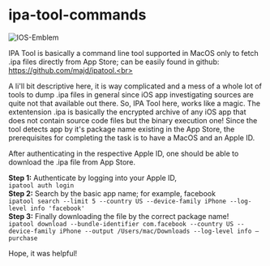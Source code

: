 # ipa-tool-commands
![IOS-Emblem](https://user-images.githubusercontent.com/31168741/200137749-b16a636f-d407-40ca-b81d-6fc097bb6192.jpg)

IPA Tool is basically a command line tool supported in MacOS only to fetch .ipa files directly from App Store; can be easily found in github: https://github.com/majd/ipatool.<br>

A li'll bit descriptive here, it is way complicated and a mess of a whole lot of tools to dump .ipa files in general since iOS app investigating sources are quite not that available out there. So, IPA Tool here, works like a magic. The extentension .ipa is basically the encrypted archive of any iOS app that does not contain source code files but the binary execution one! Since the tool detects app by it's package name existing in the App Store, the prerequisites for completing the task is to have a MacOS and an Apple ID.

After authenticating in the respective Apple ID, one should be able to download the .ipa file from App Store.

**Step 1:** Authenticate by logging into your Apple ID,<br>
`ipatool auth login`<br>
**Step 2:** Search by the basic app name; for example, facebook<br>
`ipatool search --limit 5 --country US --device-family iPhone --log-level info 'facebook'`<br>
**Step 3:** Finally downloading the file by the correct package name!<br>
`ipatool download --bundle-identifier com.facebook --country US --device-family iPhone --output /Users/mac/Downloads --log-level info –purchase`<br>

Hope, it was helpful!

